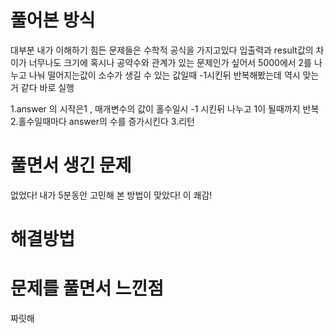 # 풀어본 방식

대부분 내가 이해하기 힘든 문제들은 수학적 공식을 가지고있다
입출력과 result값의 차이가 너무나도 크기에 혹시나 공약수와 관계가 있는 문제인가 싶어서
5000에서 2를 나누고 나눠 떨어지는값이 소수가 생길 수 있는 값일때 -1시킨뒤 반복해봤는데
역시 맞는거 같다 바로 실행

1.answer 의 시작은1 , 매개변수의 값이 홀수일시 -1 시킨뒤 나누고 1이 될때까지 반복 
2.홀수일때마다 answer의 수를 증가시킨다 
3.리턴

# 풀면서 생긴 문제

없었다! 내가 5분동안 고민해 본 방법이 맞았다! 이 쾌감!

# 해결방법

# 문제를 풀면서 느낀점

짜릿해
